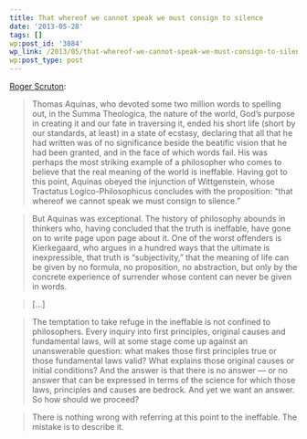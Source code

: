 ```yaml
---
title: That whereof we cannot speak we must consign to silence
date: '2013-05-28'
tags: []
wp:post_id: '3084'
wp_link: /2013/05/that-whereof-we-cannot-speak-we-must-consign-to-silence/
wp:post_type: post
---
```


[Roger Scruton](http://www.bigquestionsonline.com/columns/roger-scruton/effing-the-ineffable):

> Thomas Aquinas, who devoted some two million words to spelling out, in the Summa Theologica, the nature of the world, God’s purpose in creating it and our fate in traversing it, ended his short life (short by our standards, at least) in a state of ecstasy, declaring that all that he had written was of no significance beside the beatific vision that he had been granted, and in the face of which words fail. His was perhaps the most striking example of a philosopher who comes to believe that the real meaning of the world is ineffable. Having got to this point, Aquinas obeyed the injunction of Wittgenstein, whose Tractatus Logico-Philosophicus concludes with the proposition: “that whereof we cannot speak we must consign to silence.”

>

> But Aquinas was exceptional. The history of philosophy abounds in thinkers who, having concluded that the truth is ineffable, have gone on to write page upon page about it. One of the worst offenders is Kierkegaard, who argues in a hundred ways that the ultimate is inexpressible, that truth is “subjectivity,” that the meaning of life can be given by no formula, no proposition, no abstraction, but only by the concrete experience of surrender whose content can never be given in words.

>

> [...]

>

> The temptation to take refuge in the ineffable is not confined to philosophers. Every inquiry into first principles, original causes and fundamental laws, will at some stage come up against an unanswerable question: what makes those first principles true or those fundamental laws valid? What explains those original causes or initial conditions? And the answer is that there is no answer — or no answer that can be expressed in terms of the science for which those laws, principles and causes are bedrock. And yet we want an answer. So how should we proceed?

>

> There is nothing wrong with referring at this point to the ineffable. The mistake is to describe it.
